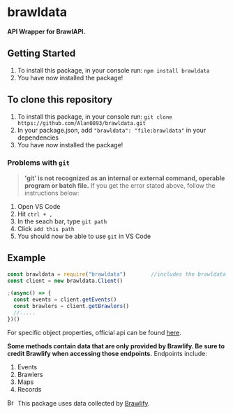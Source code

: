# brawldata
**API Wrapper for BrawlAPI.**

## Getting Started
1. To install this package, in your console run: `npm install brawldata`
2. You have now installed the package!

## To clone this repository
1. To install this package, in your console run: `git clone https://github.com/Alan0893/brawldata.git` 
2. In your package.json, add `"brawldata": "file:brawldata"` in your dependencies
3. You have now installed the package!

### Problems with `git`
> **'git' is not recognized as an internal or external command, operable program or batch file.**
If you get the error stated above, follow the instructions below:
1. Open VS Code
2. Hit `ctrl + ,`
3. In the seach bar, type `git path`
4. Click `add this path`
5. You should now be able to use `git` in VS Code

## Example
```javascript
const brawldata = require("brawldata")        //includes the brawldata module
const client = new brawldata.Client()

;(async() => {
  const events = client.getEvents()
  const brawlers = client.getBrawlers()
  //.....
})()
```
For specific object properties, official api can be found [here](https://brawlapi.com/#/).

**__Some methods contain data that are only provided by Brawlify. Be sure to credit Brawlify when accessing those endpoints.__**
Endpoints include:
1. Events
2. Brawlers
3. Maps
4. Records

<img src="https://cdn.brawlify.com/front/Star.svg" height="15" width="20" alt="Brawlify"> This package uses data collected by [Brawlify](https://brawlify.com/).
